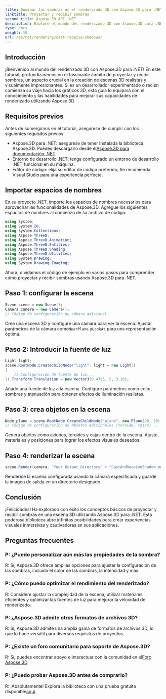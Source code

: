 ```yaml
---
title: Dominar las sombras en el renderizado 3D con Aspose.3D para .NET
linktitle: Proyectar y recibir sombras
second_title: Aspose.3D API .NET
description: Explore el mundo del renderizado 3D con Aspose.3D para .NET. Proyecta y recibe sombras sin esfuerzo. ¡Descarga tu prueba gratuita ahora!
type: docs
weight: 10
url: /es/net/rendering/cast-receive-shadows/
---
```

## Introducción
¡Bienvenido al mundo del renderizado 3D con Aspose.3D para .NET! En este tutorial, profundizaremos en el fascinante ámbito de proyectar y recibir sombras, un aspecto crucial en la creación de escenas 3D realistas y visualmente impresionantes. Si es un desarrollador experimentado o recién comienza su viaje hacia los gráficos 3D, esta guía lo equipará con el conocimiento y las habilidades para mejorar sus capacidades de renderizado utilizando Aspose.3D.
## Requisitos previos
Antes de sumergirnos en el tutorial, asegúrese de cumplir con los siguientes requisitos previos:
-  Aspose.3D para .NET: asegúrese de tener instalada la biblioteca Aspose.3D. Puedes descargarlo desde el[Aspose.3D para documentación .NET](https://reference.aspose.com/3d/net/).
- Entorno de desarrollo .NET: tenga configurado un entorno de desarrollo .NET funcional en su máquina.
- Editor de código: elija su editor de código preferido; Se recomienda Visual Studio para una experiencia perfecta.
## Importar espacios de nombres
En su proyecto .NET, importe los espacios de nombres necesarios para aprovechar las funcionalidades de Aspose.3D. Agregue los siguientes espacios de nombres al comienzo de su archivo de código:
```csharp
using System;
using System.IO;
using System.Collections;
using Aspose.ThreeD;
using Aspose.ThreeD.Animation;
using Aspose.ThreeD.Entities;
using Aspose.ThreeD.Shading;
using Aspose.ThreeD.Utilities;
using System.Drawing;
using System.Drawing.Imaging;
```
Ahora, dividamos el código de ejemplo en varios pasos para comprender cómo proyectar y recibir sombras usando Aspose.3D para .NET.
## Paso 1: configurar la escena
```csharp
Scene scene = new Scene();
Camera camera = new Camera();
// Código de configuración de cámara adicional...
```
 Cree una escena 3D y configure una cámara para ver la escena. Ajustar parámetros de la cámara como`NearPlane` y`LookAt` para una representación óptima.
## Paso 2: Introducir la fuente de luz
```csharp
Light light;
scene.RootNode.CreateChildNode("light", light = new Light()
{
    // Configuración de fuente de luz...
}).Transform.Translation = new Vector3(9.4785, 5, 3.18);
```
Añade una fuente de luz a la escena. Configure parámetros como color, sombras y atenuación para obtener efectos de iluminación realistas.
## Paso 3: crea objetos en la escena
```csharp
Node plane = scene.RootNode.CreateChildNode("plane", new Plane(20, 20));
// Código de configuración de objetos adicionales (toroide, cajas)...
```
Genera objetos como aviones, toroides y cajas dentro de la escena. Ajuste materiales y posiciones para lograr los efectos visuales deseados.
## Paso 4: renderizar la escena
```csharp
scene.Render(camera, "Your Output Directory" + "CastAndReceiveShadow_out.png", new Size(1024, 1024), ImageFormat.Png, opt);
```
Renderice la escena configurada usando la cámara especificada y guarde la imagen de salida en un directorio designado.
## Conclusión
¡Felicidades! Ha explorado con éxito los conceptos básicos de proyectar y recibir sombras en una escena 3D utilizando Aspose.3D para .NET. Esta poderosa biblioteca abre infinitas posibilidades para crear experiencias visuales inmersivas y cautivadoras en sus aplicaciones.
## Preguntas frecuentes
### P: ¿Puedo personalizar aún más las propiedades de la sombra?
R: Sí, Aspose.3D ofrece amplias opciones para ajustar la configuración de las sombras, incluido el color de las sombras, la intensidad y más.
### P: ¿Cómo puedo optimizar el rendimiento del renderizado?
R: Considere ajustar la complejidad de la escena, utilizar materiales eficientes y optimizar las fuentes de luz para mejorar la velocidad de renderizado.
### P: ¿Aspose.3D admite otros formatos de archivos 3D?
R: Sí, Aspose.3D admite una amplia gama de formatos de archivos 3D, lo que lo hace versátil para diversos requisitos de proyectos.
### P: ¿Existe un foro comunitario para soporte de Aspose.3D?
 R: Sí, puedes encontrar apoyo e interactuar con la comunidad en el[Foro Aspose.3D](https://forum.aspose.com/c/3d/18).
### P: ¿Puedo probar Aspose.3D antes de comprarlo?
 R: ¡Absolutamente! Explora la biblioteca con una prueba gratuita disponible[aquí](https://releases.aspose.com/).